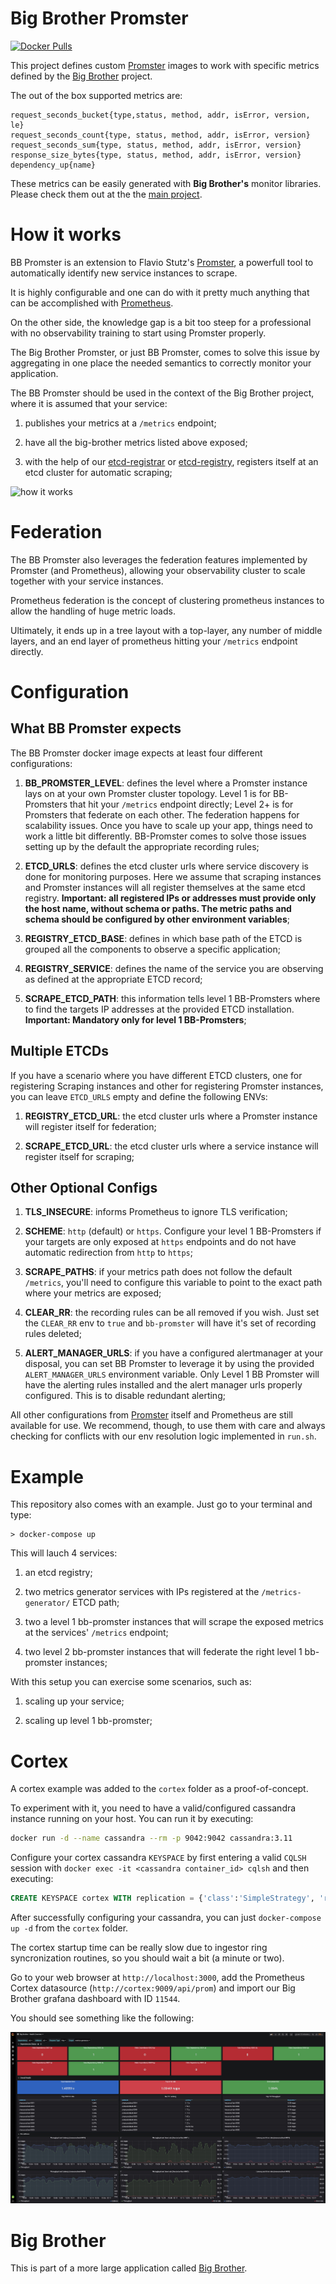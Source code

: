 # Big Brother Promster
[![Docker Pulls](https://img.shields.io/docker/pulls/labbsr0x/bb-promster.svg)](https://hub.docker.com/r/labbsr0x/bb-promster)

This project defines custom [Promster](https://github.com/flaviostutz/promster) images to work with specific metrics defined by the [Big Brother](https://github.com/labbsr0x/big-brother) project.

The out of the box supported metrics are:

```
request_seconds_bucket{type,status, method, addr, isError, version, le}
request_seconds_count{type, status, method, addr, isError, version}
request_seconds_sum{type, status, method, addr, isError, version}
response_size_bytes{type, status, method, addr, isError, version}
dependency_up{name}
```

These metrics can be easily generated with **Big Brother's** monitor libraries. Please check them out at the the [main project](https://github.com/labbsr0x/big-brother).

# How it works

BB Promster is an extension to Flavio Stutz's [Promster](https://github.com/flaviostutz/promster), a powerfull tool to automatically identify new service instances to scrape.

It is highly configurable and one can do with it pretty much anything that can be accomplished with [Prometheus](https://github.com/prometheus/prometheus).

On the other side, the knowledge gap is a bit too steep for a professional with no observability training to start using Promster properly.

The Big Brother Promster, or just BB Promster, comes to solve this issue by aggregating in one place the needed semantics to correctly monitor your application.

The BB Promster should be used in the context of the Big Brother project, where it is assumed that your service:

1. publishes your metrics at a `/metrics` endpoint;

2. have all the big-brother metrics listed above exposed;

3. with the help of our [etcd-registrar](https://github.com/flaviostutz/etcd-registrar) or [etcd-registry](https://github.com/flaviostutz/etcd-registry), registers itself at an etcd cluster for automatic scraping;

![how it works](https://raw.githubusercontent.com/labbsr0x/bb-promster/assets/how-it-works.png "how it works")

# Federation

The BB Promster also leverages the federation features implemented by Promster (and Prometheus), allowing your observability cluster to scale together with your service instances.

Prometheus federation is the concept of clustering prometheus instances to allow the handling of huge metric loads. 

Ultimately, it ends up in a tree layout with a top-layer, any number of middle layers, and an end layer of prometheus hitting your `/metrics` endpoint directly.

# Configuration

## What BB Promster expects
The BB Promster docker image expects at least four different configurations:

1. **BB_PROMSTER_LEVEL**: defines the level where a Promster instance lays on at your own Promster cluster topology. Level 1 is for BB-Promsters that hit your `/metrics` endpoint directly; Level 2+ is for Promsters that federate on each other. The federation happens for scalability issues. Once you have to scale up your app, things need to work a little bit differently. BB-Promster comes to solve those issues setting up by the default the appropriate recording rules;

2. **ETCD_URLS**: defines the etcd cluster urls where service discovery is done for monitoring purposes. Here we assume that scraping instances and Promster instances will all register themselves at the same etcd registry. **Important: all registered IPs or addresses must provide only the host name, without schema or paths. The metric paths and schema should be configured by other environment variables**;

3. **REGISTRY_ETCD_BASE**: defines in which base path of the ETCD is grouped all the components to observe a specific application;

4. **REGISTRY_SERVICE**: defines the name of the service you are observing as defined at the appropriate ETCD record;

5. **SCRAPE_ETCD_PATH**: this information tells level 1 BB-Promsters where to find the targets IP addresses at the provided ETCD installation. **Important: Mandatory only for level 1 BB-Promsters**;

## Multiple ETCDs
If you have a scenario where you have different ETCD clusters, one for registering Scraping instances and other for registering Promster instances, you can leave `ETCD_URLS` empty and define the following ENVs:

1. **REGISTRY_ETCD_URL**: the etcd cluster urls where a Promster instance will register itself for federation;

2. **SCRAPE_ETCD_URL**: the etcd cluster urls where a service instance will register itself for scraping; 

## Other Optional Configs

1. **TLS_INSECURE**: informs Prometheus to ignore TLS verification;

2. **SCHEME**: `http` (default) or `https`. Configure your level 1 BB-Promsters if your targets are only exposed at `https` endpoints and do not have automatic redirection from `http` to `https`;

3. **SCRAPE_PATHS**: if your metrics path does not follow the default `/metrics`, you'll need to configure this variable to point to the exact path where your metrics are exposed;

4. **CLEAR_RR**: the recording rules can be all removed if you wish. Just set the `CLEAR_RR` env to `true` and `bb-promster` will have it's set of recording rules deleted; 

5. **ALERT_MANAGER_URLS**: if you have a configured alertmanager at your disposal, you can set BB Promster to leverage it by using the provided `ALERT_MANAGER_URLS` environment variable. Only Level 1 BB Promster will have the alerting rules installed and the alert manager urls properly configured. This is to disable redundant alerting;

All other configurations from [Promster](https://github.com/flaviostutz/promster) itself and Prometheus are still available for use. We recommend, though, to use them with care and always checking for conflicts with our env resolution logic implemented in `run.sh`.

# Example

This repository also comes with an example. Just go to your terminal and type:

```
> docker-compose up
```

This will lauch 4 services:

1. an etcd registry;

2. two metrics generator services with IPs registered at the `/metrics-generator/` ETCD path;

3. two a level 1 bb-promster instances that will scrape the exposed metrics at the services' `/metrics` endpoint;

4. two level 2 bb-promster instances that will federate the right level 1 bb-promster instances;

With this setup you can exercise some scenarios, such as:

1. scaling up your service;

2. scaling up level 1 bb-promster;

# Cortex

A cortex example was added to the `cortex` folder as a proof-of-concept.

To experiment with it, you need to have a valid/configured cassandra instance running on your host. You can run it by executing:

```bash
docker run -d --name cassandra --rm -p 9042:9042 cassandra:3.11
```

Configure your cortex cassandra `KEYSPACE` by first entering a valid `CQLSH` session with `docker exec -it <cassandra container_id> cqlsh` and then executing:

```sql
CREATE KEYSPACE cortex WITH replication = {'class':'SimpleStrategy', 'replication_factor' : 1};
```

After successfully configuring your cassandra, you can just `docker-compose up -d` from the `cortex` folder.
 
The cortex startup time can be really slow due to ingestor ring syncronization routines, so you should wait a bit (a minute or two).

Go to your web browser at `http://localhost:3000`, add the Prometheus Cortex datasource (`http://cortex:9009/api/prom`) and import our Big Brother grafana dashboard with ID `11544`.

You should see something like the following:

![Health Overview](https://raw.githubusercontent.com/labbsr0x/bb-grafana/assets/screenshot.jpg "Health Overview")

# Big Brother

This is part of a more large application called [Big Brother](https://github.com/labbsr0x/big-brother).


